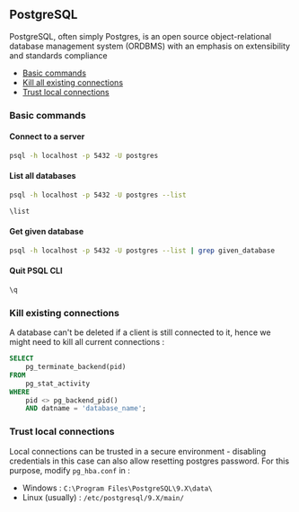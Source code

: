 ## PostgreSQL
PostgreSQL, often simply Postgres, is an open source object-relational database management system (ORDBMS) with an emphasis on extensibility and standards compliance

* [Basic commands](#basic-commands)
* [Kill all existing connections](#kill-existing-connections)
* [Trust local connections]("#trust-local-connections)

### Basic commands
#### Connect to a server
```bash
psql -h localhost -p 5432 -U postgres
```

#### List all databases
```bash
psql -h localhost -p 5432 -U postgres --list

\list
```
#### Get given database
```bash
psql -h localhost -p 5432 -U postgres --list | grep given_database
```

#### Quit PSQL CLI
```bash
\q
```

### Kill existing connections
A database can't be deleted if a client is still connected to it, hence we might need to kill all current connections :
```sql
SELECT 
    pg_terminate_backend(pid) 
FROM 
    pg_stat_activity 
WHERE 
    pid <> pg_backend_pid()
    AND datname = 'database_name';
```

### Trust local connections
Local connections can be trusted in a secure environment - disabling credentials in this case can also allow resetting postgres password. For this purpose, modify `pg_hba.conf` in :
* Windows : `C:\Program Files\PostgreSQL\9.X\data\`
* Linux (usually) : `/etc/postgresql/9.X/main/`
